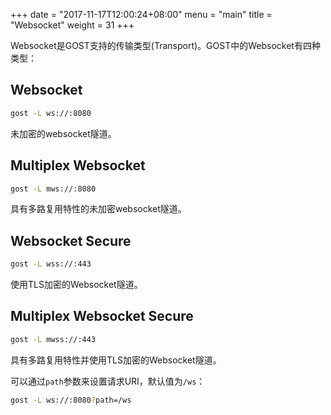 +++
date = "2017-11-17T12:00:24+08:00"
menu = "main"
title = "Websocket"
weight = 31
+++

Websocket是GOST支持的传输类型(Transport)。GOST中的Websocket有四种类型：

## Websocket

```bash
gost -L ws://:8080
```

未加密的websocket隧道。

## Multiplex Websocket

```bash
gost -L mws://:8080
```

具有多路复用特性的未加密websocket隧道。

## Websocket Secure

```bash
gost -L wss://:443
```

使用TLS加密的Websocket隧道。

## Multiplex Websocket Secure

```bash
gost -L mwss://:443
```

具有多路复用特性并使用TLS加密的Websocket隧道。

可以通过`path`参数来设置请求URI，默认值为`/ws`：　

```bash
gost -L ws://:8080?path=/ws
```